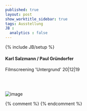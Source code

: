 ```yaml
---
published: true
layout: post
show_worktitle_sidebar: true
tags: Ausstellung
JB :
  analytics : false
---
```


{% include JB/setup %}




<p>
<h4>Karl Salzmann / Paul Gründorfer</h4>
Filmscreening 'Untergrund' 20|12|19

<br /><br />
</p><p>
<img src="{{ site.url }}/images/untergrund_sm.jpg" alt="image">
</p>


{% comment %}
{% endcomment %}